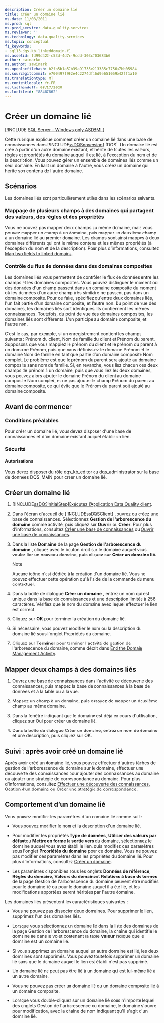 ```yaml
---
description: Créer un domaine lié
title: Créer un domaine lié
ms.date: 11/08/2011
ms.prod: sql
ms.prod_service: data-quality-services
ms.reviewer: ''
ms.technology: data-quality-services
ms.topic: conceptual
f1_keywords:
- sql13.dqs.kb.linkeddomain.f1
ms.assetid: fd99d422-c53d-4d7c-9cdd-303c703683b6
author: swinarko
ms.author: sawinark
ms.openlocfilehash: b2fb5b1a57b39a91735e213385c7756a7bb05984
ms.sourcegitcommit: e700497f962e4c2274df16d9e651059b42ff1a10
ms.translationtype: MT
ms.contentlocale: fr-FR
ms.lasthandoff: 08/17/2020
ms.locfileid: "88487862"
---
```

# <a name="create-a-linked-domain"></a>Créer un domaine lié

[!INCLUDE [SQL Server - Windows only ASDBMI  ](../includes/applies-to-version/sqlserver.md)]

  Cette rubrique explique comment créer un domaine lié dans une base de connaissances dans [!INCLUDE[ssDQSnoversion](../includes/ssdqsnoversion-md.md)] (DQS). Un domaine lié est créé à partir d'un autre domaine existant, et hérite de toutes les valeurs, règles et propriétés du domaine auquel il est lié, à l'exception du nom et de la description. Vous pouvez gérer un ensemble de domaines liés comme un seul domaine. En liant un domaine à l'autre, vous créez un domaine qui hérite son contenu de l'autre domaine.  
  
## <a name="scenarios"></a>Scénarios  
 Les domaines liés sont particulièrement utiles dans les scénarios suivants.  
  
### <a name="mapping-multiple-fields-to-domains-that-share-values-rules-and-properties"></a>Mappage de plusieurs champs à des domaines qui partagent des valeurs, des règles et des propriétés  
 Vous ne pouvez pas mapper deux champs au même domaine, mais vous pouvez mapper un champ à un domaine, puis mapper un deuxième champ à un domaine lié au premier domaine. Les champs sont ainsi mappés à deux domaines différents qui ont le même contenu et les mêmes propriétés (à l'exception du nom et de la description). Pour plus d’informations, consultez [Map two fields to linked domains](#Map).  
  
### <a name="controlling-data-flow-to-composite-domains"></a>Contrôle du flux de données dans des domaines composites  
 Les domaines liés vous permettent de contrôler le flux de données entre les champs et les domaines composites. Vous pouvez distinguer le moment où des données d'un champ passent dans un domaine composite du moment où les données d'un autre champ très similaire ne passent pas dans un domaine composite. Pour ce faire, spécifiez qu'entre deux domaines liés, l'un fait partie d'un domaine composite, et l'autre non. Du point de vue des domaines, les domaines liés sont identiques. Ils contiennent les mêmes connaissances. Toutefois, du point de vue des domaines composites, les domaines liés sont différents. L'un participe au domaine composite, et l'autre non.  
  
 C’est le cas, par exemple, si un enregistrement contient les champs suivants : Prénom du client, Nom de famille du client et Prénom du parent. Supposons que vous mappiez le prénom du client et le prénom du parent à un domaine Prénom, puis que vous définissiez le domaine Prénom et le domaine Nom de famille en tant que partie d’un domaine composite Nom complet. Le problème est que le prénom du parent sera ajouté au domaine composite sans nom de famille. Si, en revanche, vous liez chacun des deux champs de prénom à un domaine, puis que vous liez les deux domaines, vous pouvez alors ajouter le domaine Prénom du client au domaine composite Nom complet, et ne pas ajouter le champ Prénom du parent au domaine composite, ce qui évite que le Prénom du parent soit ajouté au domaine composite.  
  
##  <a name="before-you-begin"></a><a name="BeforeYouBegin"></a> Avant de commencer  
  
###  <a name="prerequisites"></a><a name="Prerequisites"></a> Conditions préalables  
 Pour créer un domaine lié, vous devez disposer d'une base de connaissances et d'un domaine existant auquel établir un lien.  
  
###  <a name="security"></a><a name="Security"></a> Sécurité  
  
####  <a name="permissions"></a><a name="Permissions"></a> Autorisations  
 Vous devez disposer du rôle dqs_kb_editor ou dqs_administrator sur la base de données DQS_MAIN pour créer un domaine lié.  
  
##  <a name="create-a-linked-domain"></a><a name="Create"></a> Créer un domaine lié  
  
1.  [!INCLUDE[ssDQSInitialStep](../includes/ssdqsinitialstep-md.md)][Exécutez l’Application Data Quality client](../data-quality-services/run-the-data-quality-client-application.md).  
  
2.  Dans l'écran d'accueil de [!INCLUDE[ssDQSClient](../includes/ssdqsclient-md.md)] , ouvrez ou créez une base de connaissances. Sélectionnez **Gestion de l'arborescence du domaine** comme activité, puis cliquez sur **Ouvrir** ou **Créer**. Pour plus d’informations, consultez [Créer une base de connaissances](../data-quality-services/create-a-knowledge-base.md) ou [Ouvrir une base de connaissances](../data-quality-services/open-a-knowledge-base.md).  
  
3.  Dans la liste **Domaine** de la page **Gestion de l'arborescence du domaine** , cliquez avec le bouton droit sur le domaine auquel vous voulez lier un nouveau domaine, puis cliquez sur **Créer un domaine lié**.  
  
    > [!NOTE]  
    >  Aucune icône n'est dédiée à la création d'un domaine lié. Vous ne pouvez effectuer cette opération qu'à l'aide de la commande du menu contextuel.  
  
4.  Dans la boîte de dialogue **Créer un domaine** , entrez un nom qui est unique dans la base de connaissances et une description limitée à 256 caractères. Vérifiez que le nom du domaine avec lequel effectuer le lien est correct.  
  
5.  Cliquez sur **OK** pour terminer la création du domaine lié.  
  
6.  Si nécessaire, vous pouvez modifier le nom ou la description du domaine lié sous l'onglet Propriétés du domaine.  
  
7.  Cliquez sur **Terminer** pour terminer l'activité de gestion de l'arborescence du domaine, comme décrit dans [End the Domain Management Activity](https://msdn.microsoft.com/library/ab6505ad-3090-453b-bb01-58435e7fa7c0).  
  
##  <a name="map-two-fields-to-linked-domains"></a><a name="Map"></a> Mapper deux champs à des domaines liés  
  
1.  Ouvrez une base de connaissances dans l'activité de découverte des connaissances, puis mappez la base de connaissances à la base de données et à la table ou à la vue.  
  
2.  Mappez un champ à un domaine, puis essayez de mapper un deuxième champ au même domaine.  
  
3.  Dans la fenêtre indiquant que le domaine est déjà en cours d'utilisation, cliquez sur Oui pour créer un domaine lié.  
  
4.  Dans la boîte de dialogue Créer un domaine, entrez un nom de domaine et une description, puis cliquez sur OK.  
  
##  <a name="follow-up-after-creating-a-linked-domain"></a><a name="FollowUp"></a> Suivi : après avoir créé un domaine lié  
 Après avoir créé un domaine lié, vous pouvez effectuer d'autres tâches de gestion de l'arborescence du domaine sur le domaine, effectuer une découverte des connaissances pour ajouter des connaissances au domaine ou ajouter une stratégie de correspondance au domaine. Pour plus d’informations, consultez [Effectuer une découverte des connaissances](../data-quality-services/perform-knowledge-discovery.md), [Gestion d’un domaine](../data-quality-services/managing-a-domain.md) ou [Créer une stratégie de correspondance](../data-quality-services/create-a-matching-policy.md).  
  
##  <a name="behavior-of-a-linked-domain"></a><a name="Behavior"></a> Comportement d’un domaine lié  
 Vous pouvez modifier les paramètres d'un domaine lié comme suit :  
  
-   Vous pouvez modifier le nom et la description d'un domaine lié.  
  
-   Pour modifier les propriétés **Type de données**, **Utiliser des valeurs par défaut**ou **Mettre en forme la sortie vers** du domaine, sélectionnez le domaine auquel vous avez établi le lien, puis modifiez ces paramètres sous l'onglet **Propriétés du domaine** pour ce domaine. Vous ne pouvez pas modifier ces paramètres dans les propriétés du domaine lié. Pour plus d’informations, consultez [Créer un domaine](../data-quality-services/create-a-domain.md).  
  
-   Les paramètres disponibles sous les onglets **Données de référence**, **Règles du domaine**, **Valeurs du domaine**et **Relations à base de termes** de la page Gestion de l'arborescence du domaine peuvent être modifiés pour le domaine lié ou pour le domaine auquel il a été lié, et les modifications apportées seront héritées par l'autre domaine.  
  
 Les domaines liés présentent les caractéristiques suivantes :  
  
-   Vous ne pouvez pas dissocier deux domaines. Pour supprimer le lien, supprimez l'un des domaines liés.  
  
-   Lorsque vous sélectionnez un domaine lié dans la liste des domaines de la page Gestion de l'arborescence du domaine, la chaîne qui identifie le domaine lié dans le volet contenant la table **Valeur** indique que le domaine est un domaine lié.  
  
-   Si vous supprimez un domaine auquel un autre domaine est lié, les deux domaines sont supprimés. Vous pouvez toutefois supprimer un domaine lié sans que le domaine auquel le lien est établi n'est pas supprimé.  
  
-   Un domaine lié ne peut pas être lié à un domaine qui est lui-même lié à un autre domaine.  
  
-   Vous ne pouvez pas créer un domaine lié ou un domaine composite lié à un domaine composite.  
  
-   Lorsque vous double-cliquez sur un domaine lié sous n'importe lequel des onglets Gestion de l'arborescence du domaine, le domaine s'ouvre pour modification, avec la chaîne de nom indiquant qu'il s'agit d'un domaine lié.  
  
  
